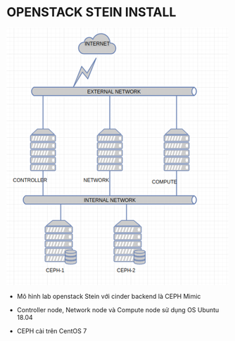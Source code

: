 # OPENSTACK STEIN INSTALL


![](static/ops-design.png) 


- Mô hình lab openstack Stein với cinder backend là CEPH Mimic

- Controller node, Network node và Compute node sử dụng OS Ubuntu 18.04

- CEPH cài trên CentOS 7